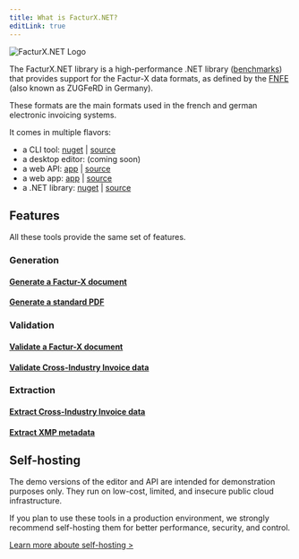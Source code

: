 ```yaml
---
title: What is FacturX.NET?
editLink: true 
---
```


![FacturX.NET Logo](/logo.png)

The FacturX.NET library is a high-performance .NET library ([benchmarks](https://github.com/FacturX-NET/FacturXDotNet/tree/master/Benchmark)) that provides support for the
Factur-X data formats, as defined by the [FNFE](https://fnfe-mpe.org/factur-x/) (also known as ZUGFeRD in Germany).

These formats are the main formats used in the french and german electronic invoicing systems.

It comes in multiple flavors:

- a CLI tool: [nuget](https://www.nuget.org/packages/FacturXDotNet.CLI) | [source](https://github.com/FacturX-NET/FacturXDotNet/tree/master/FacturXDotNet.CLI)
- a desktop editor: (coming soon)
- a web API: [app](https://api.facturxdotnet.org) | [source](https://github.com/FacturX-NET/FacturXDotNet/tree/master/FacturXDotNet.API)
- a web app: [app](https://editor.facturxdotnet.org) | [source](https://github.com/FacturX-NET/FacturXDotNet/tree/master/FacturXDotNet.WebEditor)
- a .NET library: [nuget](https://www.nuget.org/packages/FacturXDotNet) | [source](https://github.com/FacturX-NET/FacturXDotNet/tree/master/FacturXDotNet)

## Features

All these tools provide the same set of features.

### Generation
#### [Generate a Factur-X document](/guides/generation/facturx)
#### [Generate a standard PDF](/guides/generation/standard-pdf)

### Validation
#### [Validate a Factur-X document](/guides/validation/facturx)
#### [Validate Cross-Industry Invoice data](/guides/validation/cii)

### Extraction
#### [Extract Cross-Industry Invoice data](/guides/extraction/cii)
#### [Extract XMP metadata](/guides/extraction/xmp)

## Self-hosting

The demo versions of the editor and API are intended for demonstration purposes only. They run on low-cost, limited, and insecure public cloud infrastructure.

If you plan to use these tools in a production environment, we strongly recommend self-hosting them for better performance, security, and control.

[Learn more aboute self-hosting >](/guides/self-hosting)
